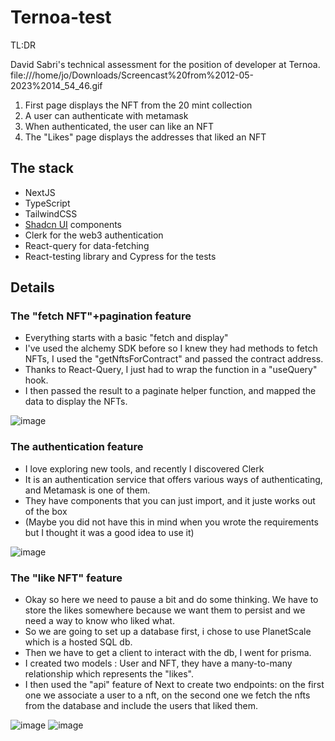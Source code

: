 # Ternoa-test

TL:DR

David Sabri's technical assessment for the position of developer at Ternoa.
 file:///home/jo/Downloads/Screencast%20from%2012-05-2023%2014_54_46.gif
1. First page displays the NFT from the 20 mint collection
2. A user can authenticate with metamask
3. When authenticated, the user can like an NFT
4. The "Likes" page displays the addresses that liked an NFT

## The stack

- NextJS
- TypeScript
- TailwindCSS
- [Shadcn UI](https://ui.shadcn.com/) components
- Clerk for the web3 authentication
- React-query for data-fetching
- React-testing library and Cypress for the tests

## Details

### The "fetch NFT"+pagination feature

- Everything starts with a basic "fetch and display"
- I've used the alchemy SDK before so I knew they had methods to fetch NFTs, I used the "getNftsForContract" and passed the contract address.
- Thanks to React-Query, I just had to wrap the function in a "useQuery" hook.
- I then passed the result to a paginate helper function, and mapped the data to display the NFTs.

![image](https://github.com/Dav-sa/ternoa-test/assets/68847199/4f25f50d-6141-47b2-853b-2518f705a9bc)

### The authentication feature

- I love exploring new tools, and recently I discovered Clerk
- It is an authentication service that offers various ways of authenticating, and Metamask is one of them.
- They have components that you can just import, and it juste works out of the box
- (Maybe you did not have this in mind when you wrote the requirements but I thought it was a good idea to use it)

![image](https://github.com/Dav-sa/ternoa-test/assets/68847199/423fd001-7fdc-4209-8113-1a40a5994d69)

### The "like NFT" feature

- Okay so here we need to pause a bit and do some thinking. We have to store the likes somewhere because we want them to persist and we need a way to know who liked what.
- So we are going to set up a database first, i chose to use PlanetScale which is a hosted SQL db.
- Then we have to get a client to interact with the db, I went for prisma.
- I created two models : User and NFT, they have a many-to-many relationship which represents the "likes". 
- I then used the "api" feature of Next to create two endpoints: 
on the first one we associate a user to a nft, on the second one we fetch the nfts from the database and include the users that liked them.

![image](https://github.com/Dav-sa/ternoa-test/assets/68847199/1dd55791-b608-41d6-a592-5764ce1f219b)
![image](https://github.com/Dav-sa/ternoa-test/assets/68847199/d5b96cff-2c09-45aa-88f8-b45dfc7b7145)

